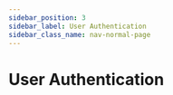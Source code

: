 ```yaml
---
sidebar_position: 3
sidebar_label: User Authentication
sidebar_class_name: nav-normal-page
---
```


# User Authentication

